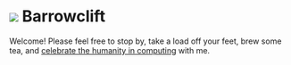 ![](images/logos/logo-28x28.png) Barrowclift 
==================================================

Welcome! Please feel free to stop by, take a load off your feet, brew some tea, and [celebrate the humanity in computing](http://barrowclift.me) with me.
